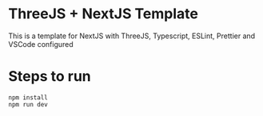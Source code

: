 # ThreeJS + NextJS Template

This is a template for NextJS with ThreeJS, Typescript, ESLint, Prettier and VSCode configured

# Steps to run

```
npm install
npm run dev
```
